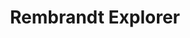 ---
title: "Rembrandt Explorer"
img: "imgs/gifs/rembrandt_explorer.gif"
description: "Lorem ipsum ... "
github_url: "github.com"
app_url: "app.com"
---